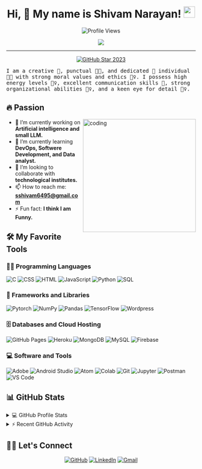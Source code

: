 <h1 align="center">
  Hi, 👋 My name is Shivam Narayan!
  <img src="https://media.giphy.com/media/hvRJCLFzcasrR4ia7z/giphy.gif" width="30">
</h1>

<p align="center">
  <img src="https://komarev.com/ghpvc/?username=shivamnarayan&label=Profile%20Views&color=0e75b6&style=flat" alt="Profile Views"/>
</p>

<p align="center">
  <a href="https://github.com/DenverCoder1/readme-typing-svg">
    <img src="https://readme-typing-svg.herokuapp.com?lines=Information+Science+Engineering+Graduate+Student;Problem+Solving+Web+Developer;DS%20|%20AI%20|%20ML%20Enthusiast;Always%20learning%20new%20technology&center=true&width=550&height=45">
  </a>
</p>
<hr/>
<!-- GitHub Star link -->
<p align="center">
  <a href="https://stars.github.com/profiles/denvercoder1/">
    <img src="https://github.com/DenverCoder1/DenverCoder1/assets/20955511/ca15be3f-d00b-438e-91f6-fb5568c1f632" alt="GitHub Star 2023"/></a>
</p>

<samp>
I am a creative 🎡, punctual 👩‍🎓, and dedicated 🎯 individual 👩‍💻 with strong moral values and ethics 🙇‍♀️. I possess high energy levels 🤹‍♀️, excellent communication skills 👐, strong organizational abilities 👮‍♀️, and a keen eye for detail 🕵️‍♀️.
</samp>

## 🔥 Passion
<img align="right" alt="coding" width="300" src="https://media3.giphy.com/media/v1.Y2lkPTc5MGI3NjExbnl6eDFubTlkcmUwNGJ5bHZzeXVhNTE1bTBhdDdlYTlsbjdyNG9scCZlcD12MV9pbnRlcm5hbF9naWZfYnlfaWQmY3Q9cw/WSBeyxvC1jH496xQGA/giphy.webp" style="max-width: 100%;">

- 🔭 I’m currently working on **Artificial intelligence and small LLM.**
- 🌱 I’m currently learning **DevOps, Softwere Development, and Data analyst.**
- 👯 I’m looking to collaborate with **technological institutes.**
- 📫 How to reach me: **sshivam6495@gmail.com**
- ⚡ Fun fact: **I think I am Funny.**

## 🛠️ My Favorite Tools

### 👨‍💻 Programming Languages
<p>
  <img alt="C" src="https://img.shields.io/badge/C-%232370ED.svg?logo=c&logoColor=white">
  <img alt="CSS" src="https://img.shields.io/badge/CSS-%231572B6.svg?logo=css3&logoColor=white">
  <img alt="HTML" src="https://img.shields.io/badge/HTML-%23E34F26.svg?logo=html5&logoColor=white">
  <img alt="JavaScript" src="https://img.shields.io/badge/JavaScript-%23F7DF1E.svg?logo=javascript&logoColor=black">
  <img alt="Python" src="https://img.shields.io/badge/Python-%2314354C.svg?logo=python&logoColor=white">
  <img alt="SQL" src="https://img.shields.io/badge/SQL-%23025E8C.svg?logo=amazon-dynamodb&logoColor=white">
</p>

### 🧰 Frameworks and Libraries
<p>
  <img alt="Pytorch" src="https://img.shields.io/badge/PyTorch-%23EE4C2C.svg?logo=pytorch&logoColor=white">
  <img alt="NumPy" src="https://img.shields.io/badge/Numpy-%23013243.svg?logo=numpy&logoColor=white">
  <img alt="Pandas" src="https://img.shields.io/badge/Pandas-%23150458.svg?logo=pandas&logoColor=white">
  <img alt="TensorFlow" src="https://img.shields.io/badge/TensorFlow-%23FF6F00.svg?logo=TensorFlow&logoColor=white">
  <img alt="Wordpress" src="https://img.shields.io/badge/Wordpress-21759B?logo=wordpress&logoColor=white">
</p>

### 🗄️ Databases and Cloud Hosting
<p>
  <img alt="GitHub Pages" src="https://img.shields.io/badge/GitHub%20Pages-%23327FC7.svg?logo=github&logoColor=white">
  <img alt="Heroku" src="https://img.shields.io/badge/Heroku-%23430098.svg?logo=heroku&logoColor=white">
  <img alt="MongoDB" src="https://img.shields.io/badge/MongoDB-%234ea94b.svg?logo=mongodb&logoColor=white">
  <img alt="MySQL" src="https://img.shields.io/badge/MySQL-%2300f.svg?logo=mysql&logoColor=white">
  <img alt="Firebase" src="https://img.shields.io/badge/Firebase-%23316192.svg?logo=firebase&logoColor=white">
</p>

### 💻 Software and Tools
<p>
  <img alt="Adobe" src="https://img.shields.io/badge/Adobe-%23FF0000.svg?logo=adobe&logoColor=white">
  <img alt="Android Studio" src="https://img.shields.io/badge/Android%20Studio-008678.svg?logo=android-studio&logoColor=white">
  <img alt="Atom" src="https://img.shields.io/badge/Atom-3DDC84?logo=atom&logoColor=white">
  <img alt="Colab" src="https://img.shields.io/badge/Colab-00b56a.svg?logo=google-colab&logoColor=white">
  <img alt="Git" src="https://img.shields.io/badge/Git-%23F05033.svg?logo=git&logoColor=white">
  <img alt="Jupyter" src="https://img.shields.io/badge/Jupyter-%23F37626.svg?logo=Jupyter&logoColor=white">
  <img alt="Postman" src="https://img.shields.io/badge/Postman-FF6C37?logo=postman&logoColor=white">
  <img alt="VS Code" src="https://img.shields.io/badge/VS%20Code-0078d7.svg?logo=visual-studio-code&logoColor=white">
</p>

## 📊 GitHub Stats
<details> 
  <summary>💻 GitHub Profile Stats</summary>
  <br>
  <img alt="Shivam's GitHub Stats" src="https://github-readme-stats.vercel.app/api?username=shivamnarayan&show_icons=true&count_private=true&theme=react&hide_border=true&bg_color=1F222E&title_color=F85D7F&icon_color=F8D866">
  <img alt="Shivam's Top Languages" src="https://github-readme-stats.vercel.app/api/top-langs/?username=shivamnarayan&langs_count=8&layout=compact&theme=react&hide_border=true&bg_color=1F222E&title_color=F85D7F&icon_color=F8D866">
</details>

<details>
  <summary>⚡ Recent GitHub Activity</summary>
  <br>
  <img alt="Shivam's GitHub Streak" src="https://github-readme-streak-stats.herokuapp.com/?user=shivamnarayan&theme=react">
</details>

## 🙋‍♀️ Let's Connect
<p align="center">
  <a href="https://github.com/Shivam-Narayan" target="_blank"><img src="https://img.icons8.com/bubbles/50/000000/github.png" alt="GitHub"/></a>
  <a href="https://www.linkedin.com/in/shivam-narayan-6885161bb" target="_blank"><img src="https://img.icons8.com/bubbles/50/000000/linkedin.png" alt="LinkedIn"/></a>
  <a href="mailto:sshivam6495@gmail.com" target="_blank"><img src="https://img.icons8.com/bubbles/50/000000/gmail.png" alt="Gmail"/></a>
</p>
